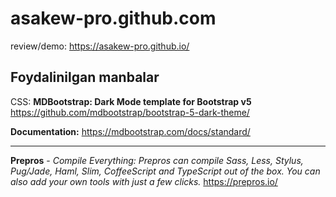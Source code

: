 # asakew-pro.github.com
review/demo: https://asakew-pro.github.io/

## Foydalinilgan manbalar
CSS: **MDBootstrap: Dark Mode template for Bootstrap v5**
https://github.com/mdbootstrap/bootstrap-5-dark-theme/

**Documentation:**
https://mdbootstrap.com/docs/standard/		

------------
**Prepros** - _Compile Everything: Prepros can compile Sass, Less, Stylus, Pug/Jade, Haml, Slim, CoffeeScript and TypeScript out of the box. You can also add your own tools with just a few clicks._
https://prepros.io/
